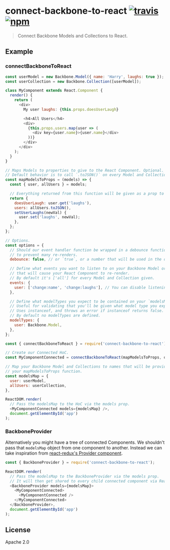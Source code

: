 # connect-backbone-to-react [![travis][travis_img]][travis_url] [![npm][npm_img]][npm_url]

> Connect Backbone Models and Collections to React.

## Example

### connectBackboneToReact

```javascript
const userModel = new Backbone.Model({ name: 'Harry', laughs: true });
const userCollection = new Backbone.Collection([userModel]);

class MyComponent extends React.Component {
  render() {
    return (
      <div>
        My user laughs: {this.props.doesUserLaugh}

        <h4>All Users</h4>
        <div>
          {this.props.users.map(user => (
            <div key={user.name}>{user.name}</div>
          ))}
        </div>
      </div>
    );
  }
}

// Maps Models to properties to give to the React Component. Optional.
// Default behavior is to call `.toJSON()` on every Model and Collection.
const mapModelsToProps = (models) => {
  const { user, allUsers } = models;

  // Everything returned from this function will be given as a prop to your Component.
  return {
    doesUserLaugh: user.get('laughs'),
    users: allUsers.toJSON(),
    setUserLaughs(newVal) {
      user.set('laughs', newVal);
    },
  };
};

// Options.
const options = {
  // Should our event handler function be wrapped in a debounce function
  // to prevent many re-renders.
  debounce: false, // or `true`, or a number that will be used in the debounce function.

  // Define what events you want to listen to on your Backbone Model or Collection
  // that will cause your React Component to re-render.
  // By default it's ['all'] for every Model and Collection given.
  events: {
    user: ['change:name', 'change:laughs'], // You can disable listening to events by passing in `false`.
  },

  // Define what modelTypes you expect to be contained on your `modelsMap` object.
  // Useful for validating that you'll be given what model type you expect.
  // Uses instanceof, and throws an error if instanceof returns false.
  // By default no modelTypes are defined.
  modelTypes: {
    user: Backbone.Model,
  },
};

const { connectBackboneToReact } = require('connect-backbone-to-react');

// Create our Connected HoC.
const MyComponentConnected = connectBackboneToReact(mapModelsToProps, options)(MyComponent);

// Map your Backbone Model and Collections to names that will be provided to
// your mapModelsToProps function.
const modelsMap = {
  user: userModel,
  allUsers: userCollection,
},

ReactDOM.render(
  // Pass the modelsMap to the HoC via the models prop.
  <MyComponentConnected models={modelsMap} />,
  document.getElementById('app')
);
```

### BackboneProvider

Alternatively you might have a tree of connected Components. We shouldn't pass that `modelsMap` object from one component to another. Instead we can take inspiration from [react-redux's Provider component](https://github.com/reactjs/react-redux/blob/master/docs/api.md#provider-store).

```javascript
const { BackboneProvider } = require('connect-backbone-to-react');

ReactDOM.render(
  // Pass the modelsMap to the BackboneProvider via the models prop.
  // It will then get shared to every child connected component via React's context.
  <BackboneProvider models={modelsMap}>
    <MyComponentConnected>
      <MyComponentConnected />
    </MyComponentConnected>
  </BackboneProvider>,
  document.getElementById('app')
);
```

## License

Apache 2.0

[travis_img]: https://img.shields.io/travis/mongodb-js/connect-backbone-to-react.svg
[travis_url]: https://travis-ci.org/mongodb-js/connect-backbone-to-react
[npm_img]: https://img.shields.io/npm/v/connect-backbone-to-react.svg
[npm_url]: https://npmjs.org/package/connect-backbone-to-react

